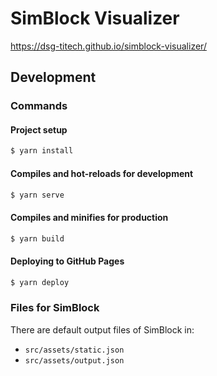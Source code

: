 # SimBlock Visualizer

https://dsg-titech.github.io/simblock-visualizer/

## Development

### Commands

#### Project setup

```sh
$ yarn install
```

#### Compiles and hot-reloads for development

```sh
$ yarn serve
```

#### Compiles and minifies for production

```sh
$ yarn build
```

#### Deploying to GitHub Pages

```sh
$ yarn deploy
```

### Files for SimBlock

There are default output files of SimBlock in:
- `src/assets/static.json`
- `src/assets/output.json`
